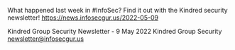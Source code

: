 What happened last week in #InfoSec? Find it out with the Kindred security newsletter!
https://news.infosecgur.us/2022-05-09

Kindred Group Security Newsletter -  9 May 2022
Kindred Group Security
newsletter@infosecgur.us
 
